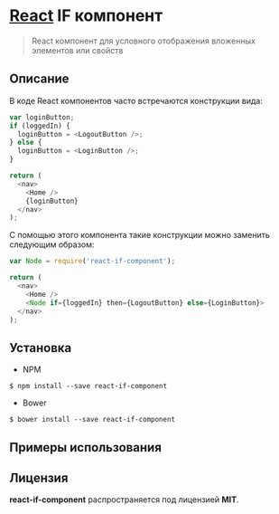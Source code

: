 # [React](http://facebook.github.io/react/) IF компонент

> React компонент для условного отображения вложенных элементов или свойств

## Описание
В коде React компонентов часто встречаются конструкции вида:
```javascript
var loginButton;
if (loggedIn) {
  loginButton = <LogoutButton />;
} else {
  loginButton = <LoginButton />;
}

return (
  <nav>
    <Home />
    {loginButton}
  </nav>
);
```
С помощью этого компонента такие конструкции можно заменить следующим образом:
```javascript
var Node = require('react-if-component');

return (
  <nav>
    <Home />
    <Node if={loggedIn} then={LogoutButton} else={LoginButton}>
  </nav>
);
```
## Установка
* NPM
```shell
$ npm install --save react-if-component
```
* Bower
```shell
$ bower install --save react-if-component
```

## Примеры использования
## Лицензия
**react-if-component** распространяется под лицензией **MIT**.
